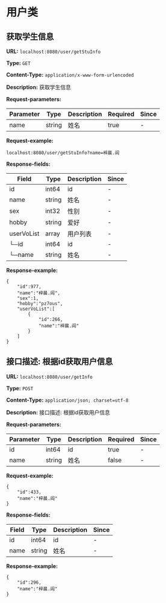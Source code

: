 
# 用户类
## 获取学生信息
**URL:** `localhost:8080/user/getStuInfo`

**Type:** `GET`

**Content-Type:** `application/x-www-form-urlencoded`

**Description:** 获取学生信息


**Request-parameters:**

Parameter|Type|Description|Required|Since
---|---|---|---|---
name|string|姓名|true|-

**Request-example:**
```
localhost:8080/user/getStuInfo?name=梓晨.阎
```
**Response-fields:**

Field | Type|Description|Since
---|---|---|---
id|int64|id|-
name|string|姓名|-
sex|int32|性别|-
hobby|string|爱好|-
userVoList|array|用户列表|-
└─id|int64|id|-
└─name|string|姓名|-

**Response-example:**
```
{
	"id":977,
	"name":"梓晨.阎",
	"sex":1,
	"hobby":"pz7ous",
	"userVoList":[
		{
			"id":266,
			"name":"梓晨.阎"
		}
	]
}
```

## 接口描述: 根据id获取用户信息
**URL:** `localhost:8080/user/getInfo`

**Type:** `POST`

**Content-Type:** `application/json; charset=utf-8`

**Description:** 接口描述: 根据id获取用户信息


**Request-parameters:**

Parameter|Type|Description|Required|Since
---|---|---|---|---
id|int64|id|true|-
name|string|姓名|false|-

**Request-example:**
```
{
	"id":433,
	"name":"梓晨.阎"
}
```
**Response-fields:**

Field | Type|Description|Since
---|---|---|---
id|int64|id|-
name|string|姓名|-

**Response-example:**
```
{
	"id":296,
	"name":"梓晨.阎"
}
```

